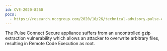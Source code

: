```yaml
---
id: CVE-2020-8260
pocs:
  - https://research.nccgroup.com/2020/10/26/technical-advisory-pulse-connect-secure-rce-via-uncontrolled-gzip-extraction-cve-2020-8260/
---
```

The Pulse Connect Secure appliance suffers from an uncontrolled gzip extraction vulnerability which allows an attacker to overwrite arbitrary files, resulting in Remote Code Execution as root.
